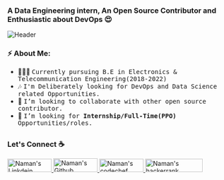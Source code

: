 ### A Data Engineering intern, An Open Source Contributor and Enthusiastic about DevOps 😍

<!--
**namanbegun/namanbegun** is a ✨ _special_ ✨ repository because its `README.md` (this file) appears on your GitHub profile.

Here are some ideas to get you started:

- 🔭 I’m currently working on ...
- 🌱 I’m currently learning ...
- 👯 I’m looking to collaborate on ...
- 🤔 I’m looking for help with ...
- 💬 Ask me about ...
- 📫 How to reach me: ...
- 😄 Pronouns: ...
- ⚡ Fun fact: ...
-->
![Header](https://scontent.fidr4-2.fna.fbcdn.net/v/t31.18172-8/26170620_275904482935855_2758625038738947284_o.jpg?_nc_cat=104&ccb=1-5&_nc_sid=973b4a&_nc_ohc=rkDVBaQkvsUAX8Nx0VV&_nc_ht=scontent.fidr4-2.fna&oh=17422fdd9851741697868b32e8c6c546&oe=61C7E2A7)
### ⚡ About Me: 
- 👨🏻‍💻 <samp>Currently pursuing B.E in Electronics & Telecommunication Engineering(2018-2022)
- 🎶 <samp>I'm Deliberately looking for DevOps and Data Science related Opportunities.
- 👯 <samp>I’m looking to collaborate with other open source contributor.
- 💼 <samp>I’m looking for **Internship/Full-Time(PPO)** Opportunities/roles.
  
##

### Let's Connect ☕
<a href="https://www.linkedin.com/in/naman-bairagi-075b02173/" target="_blank">
  <img alt="Naman's Linkdein" width="100px" height="30px" src="https://img.shields.io/badge/Linkedin-0A66C2?style=for-the-badge&logo=Linkedin&logoColor=white" />
</a>
<a href="https://github.com/namanbegun">
  <img alt="Naman's Github" width="100px" height="31px" src="https://img.shields.io/badge/Github-181717?style=for-the-badge&logo=Github&logoColor=white" />
</a>
<a href="mailto:namanbairagi65@gmail.com">
  <img alt="Naman's codechef" width="100px" height="30px" src="https://img.shields.io/badge/Gmail-EA4335?style=for-the-badge&logo=Gmail&logoColor=white" />
</a>
<a href="https://www.hackerrank.com/namanbairagi65" >
  <img alt="Naman's hackerrank" width="130px" height="30px" src="https://img.shields.io/badge/HackerRank-2EC866?style=for-the-badge&logo=HackerRank&logoColor=black" />
</a>

##
